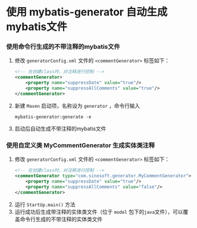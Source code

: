 # 使用 mybatis-generator 自动生成mybatis文件
### 使用命令行生成的不带注释的mybatis文件
1. 修改 `generatorConfig.xml` 文件的 `<commentGenerator>` 标签如下：
    ```xml
    <!-- 在创建class时，对注释进行控制 -->
    <commentGenerator>
        <property name="suppressDate" value="true"/>
        <property name="suppressAllComments" value="true"/>
    </commentGenerator>
    ```
2. 新建 `Maven` 启动项，名称设为 `generator` ，命令行输入
    ```shell
    mybatis-generator:generate -e
    ```
3. 启动后自动生成不带注释的mybatis文件

### 使用自定义类 MyCommentGenerator 生成实体类注释
1.  修改 `generatorConfig.xml` 文件的 `<commentGenerator>` 标签如下：
    ```xml
    <!-- 在创建class时，对注释进行控制 -->
    <commentGenerator type="com.sinosoft.generator.MyCommentGenerator">
        <property name="suppressDate" value="true"/>
        <property name="suppressAllComments" value="false"/>
    </commentGenerator>
    ```
2. 运行 `StartUp.main()` 方法
3. 运行成功后生成带注释的实体类文件（位于 `model` 包下的`java`文件），可以覆盖命令行生成的不带注释的实体类文件
